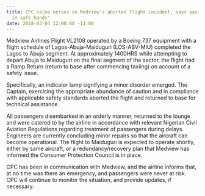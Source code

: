 ```yaml
---
title: CPC calms nerves on Medview's aborted flight incident, says passengers are
  in safe hands"
date: 2018-03-04 12:00:00 -11:00
---
```


Medview Airlines Flight VL2108 operated by a Boeing 737 equipment with a flight schedule of Lagos-Abuja-Maiduguri (LOS-ABV-MIU) completed the Lagos to Abuja segment.  At approximately 1400HRS while attempting to depart Abuja to Maiduguri on the final segment of the sector, the flight had a Ramp Return (return to base after commencing taxiing) on account of a safety issue.

Specifically, an indicator lamp signifying a minor disorder emerged.  The Captain, exercising the appropriate abundance of caution and in compliance with applicable safety standards aborted the flight and returned to base for technical assistance.  

All passengers disembarked in an orderly manner, returned to the lounge and were catered to by the airline in accordance with relevant Nigerian Civil Aviation Regulations regarding treatment of passengers during delays. Engineers are currently concluding minor repairs so that the aircraft can become operational.  The flight to Maiduguri is expected to operate shortly, either by same aircraft, or a redundancy/recovery plan that Medview has informed the Consumer Protection Council is in place.

CPC has been in communication with Medview, and the airline informs that, at no time was there an emergency, and passengers were never at risk. CPC will continue to monitor the situation, and provide updates, if necessary.  

